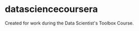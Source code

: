 datasciencecoursera
===================

Created for work during the Data Scientist's Toolbox Course. 

